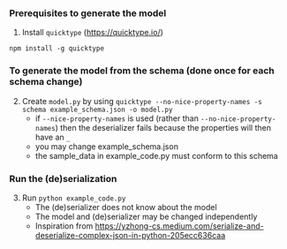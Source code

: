 ### Prerequisites to generate the model
1. Install `quicktype` (https://quicktype.io/)
```shell
npm install -g quicktype
```
### To generate the model from the schema (done once for each schema change)
2. Create `model.py` by using 
`quicktype --no-nice-property-names -s schema example_schema.json -o model.py`
   * if `--nice-property-names` is used (rather than `--no-nice-property-names`) then the deserializer fails because the properties will then have an `_`
   * you may change example_schema.json
   * the sample_data in example_code.py must conform to this schema
### Run the (de)serialization
3. Run `python example_code.py`
   * The (de)serializer does not know about the model
   * The model and (de)serializer may be changed independently 
   * Inspiration from https://yzhong-cs.medium.com/serialize-and-deserialize-complex-json-in-python-205ecc636caa
